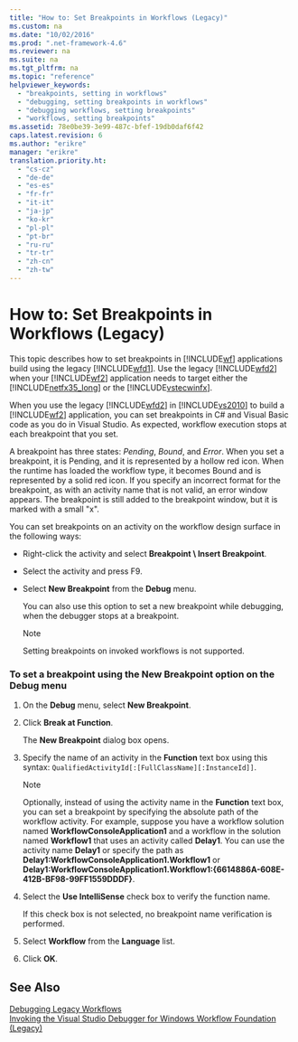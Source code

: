 ```yaml
---
title: "How to: Set Breakpoints in Workflows (Legacy)"
ms.custom: na
ms.date: "10/02/2016"
ms.prod: ".net-framework-4.6"
ms.reviewer: na
ms.suite: na
ms.tgt_pltfrm: na
ms.topic: "reference"
helpviewer_keywords: 
  - "breakpoints, setting in workflows"
  - "debugging, setting breakpoints in workflows"
  - "debugging workflows, setting breakpoints"
  - "workflows, setting breakpoints"
ms.assetid: 78e0be39-3e99-487c-bfef-19db0daf6f42
caps.latest.revision: 6
ms.author: "erikre"
manager: "erikre"
translation.priority.ht: 
  - "cs-cz"
  - "de-de"
  - "es-es"
  - "fr-fr"
  - "it-it"
  - "ja-jp"
  - "ko-kr"
  - "pl-pl"
  - "pt-br"
  - "ru-ru"
  - "tr-tr"
  - "zh-cn"
  - "zh-tw"
---
```

# How to: Set Breakpoints in Workflows (Legacy)
This topic describes how to set breakpoints in [!INCLUDE[wf](../workflowdesigner/includes/wf_md.md)] applications build using the legacy [!INCLUDE[wfd1](../workflowdesigner/includes/wfd1_md.md)]. Use the legacy [!INCLUDE[wfd2](../workflowdesigner/includes/wfd2_md.md)] when your [!INCLUDE[wf2](../workflowdesigner/includes/wf2_md.md)] application needs to target either the [!INCLUDE[netfx35_long](../workflowdesigner/includes/netfx35_long_md.md)] or the [!INCLUDE[vstecwinfx](../workflowdesigner/includes/vstecwinfx_md.md)].  
  
 When you use the legacy [!INCLUDE[wfd2](../workflowdesigner/includes/wfd2_md.md)] in [!INCLUDE[vs2010](../codequality/includes/vs2010_md.md)] to build a [!INCLUDE[wf2](../workflowdesigner/includes/wf2_md.md)] application, you can set breakpoints in C# and Visual Basic code as you do in Visual Studio. As expected, workflow execution stops at each breakpoint that you set.  
  
 A breakpoint has three states: *Pending*, *Bound*, and *Error*. When you set a breakpoint, it is Pending, and it is represented by a hollow red icon. When the runtime has loaded the workflow type, it becomes Bound and is represented by a solid red icon. If you specify an incorrect format for the breakpoint, as with an activity name that is not valid, an error window appears. The breakpoint is still added to the breakpoint window, but it is marked with a small "x".  
  
 You can set breakpoints on an activity on the workflow design surface in the following ways:  
  
-   Right-click the activity and select **Breakpoint \ Insert Breakpoint**.  
  
-   Select the activity and press F9.  
  
-   Select **New Breakpoint** from the **Debug** menu.  
  
     You can also use this option to set a new breakpoint while debugging, when the debugger stops at a breakpoint.  
  
    > [!NOTE]
    >  Setting breakpoints on invoked workflows is not supported.  
  
### To set a breakpoint using the New Breakpoint option on the Debug menu  
  
1.  On the **Debug** menu, select **New Breakpoint**.  
  
2.  Click **Break at Function**.  
  
     The **New Breakpoint** dialog box opens.  
  
3.  Specify the name of an activity in the **Function** text box using this syntax: `QualifiedActivityId[:[FullClassName][:InstanceId]]`.  
  
    > [!NOTE]
    >  Optionally, instead of using the activity name in the **Function** text box, you can set a breakpoint by specifying the absolute path of the workflow activity. For example, suppose you have a workflow solution named **WorkflowConsoleApplication1** and a workflow in the solution named **Workflow1** that uses an activity called **Delay1**. You can use the activity name **Delay1** or specify the path as **Delay1:WorkflowConsoleApplication1.Workflow1** or **Delay1:WorkflowConsoleApplication1.Workflow1:{6614886A-608E-412B-BF98-99FF1559DDDF}**.  
  
4.  Select the **Use IntelliSense** check box to verify the function name.  
  
     If this check box is not selected, no breakpoint name verification is performed.  
  
5.  Select **Workflow** from the **Language** list.  
  
6.  Click **OK**.  
  
## See Also  
 [Debugging Legacy Workflows](../workflowdesigner/debugging-legacy-workflows.md)   
 [Invoking the Visual Studio Debugger for Windows Workflow Foundation (Legacy)](../workflowdesigner/invoking-the-visual-studio-debugger-for-windows-workflow-foundation--legacy-.md)